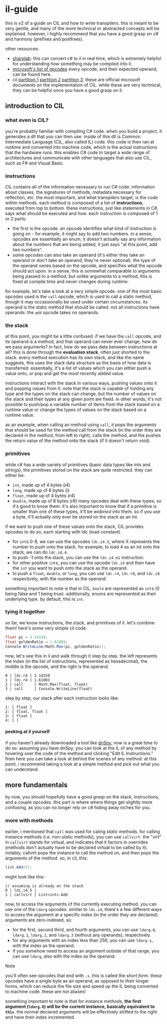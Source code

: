 # il-guide
this is v2 of a guide on CIL and how to write transpilers. this is meant to be very gentle, and many of the more technical or abstracted concepts will be explained. however, i highly recommend that you have a good grasp on c# and harmony (prefixes and postfixes).

other resources:
- [sharplab](https://sharplab.io/): this can convert c# to il in real time, which is extremely helpful for understanding how something may be compiled into il.
- [microsoft's list of opcodes](https://learn.microsoft.com/en-us/dotnet/api/system.reflection.emit.opcodes?view=net-8.0) every opcode, and their expected operand, can be found here.
- cil [partition 1](https://download.microsoft.com/download/7/3/3/733ad403-90b2-4064-a81e-01035a7fe13c/ms%20partition%20i.pdf) [partition 2](https://download.microsoft.com/download/7/3/3/733ad403-90b2-4064-a81e-01035a7fe13c/ms%20partition%20ii.pdf) [partition 3](https://download.microsoft.com/download/7/3/3/733ad403-90b2-4064-a81e-01035a7fe13c/ms%20partition%20iii.pdf): these are official microsoft documents on the implementation of CIL. while these are very technical, they can be helpful once you have a good grasp on il.


## introduction to CIL
### what even is CIL?
you're probably familiar with compiling C# code. when you build a project, it generates a dll that you can then use. inside of this dll is Common Intermediate Language (CIL, also called IL) code. this code is then ran at runtime and converted into machine code, which is the actual instructions that the hardware runs. this enables C# code to target a wide range of architectures and communicate with other languages that also use CIL, such as F# and Visual Basic.
### instructions
CIL contains all of the information necessary to run C# code: information about classes, the signatures of methods, metadata necessary for reflection, etc. the most important, and what transpilers target, is the code within methods. each method is composed of a list of **instructions**, executed from top to bottom. these instructions, just like statements in C#, says what should be executed and how. each instruction is composed of 1 or 2 parts:
- the first is the opcode. an opcode identifies what kind of instruction is going on - for example, it might say to add two numbers. in a sense, opcodes are essentially an enum; it doesn't actually say any information about the numbers that are being added, it just says "at this point, add two numbers".
- some opcodes can also take an operand (it's either they take an operand or don't take an operand, they're never optional). the type of the operand varies based on the opcode, and specifies what the opcode should act upon. in a sense, this is somewhat comparable to arguments being passed to a method, but unlike arguments to a method, this is fixed at compile time and never changes during runtime.

for example, let's take a look at a very simple opcode. one of the most basic opcodes used is the `call` opcode, which is used to call a static method, though it may occassionally be used under certain circumstances. its operand is the static method that should be called. not all instructions have operands: the `add` opcode takes no operands.

### the stack
at this point, you might be a little confused. if we have the `call` opcode, and its operand is a method, and that operand can never ever change, how do we pass arguments? in fact, how do we pass data between instructions at all? this is done through the **evaluation stack**, often just shorted to the stack. every method execution has its own stack, and like the name suggests, this uses the stack data structure as the basis of how data is transferred. essentially, it's a list of values which you can either push a value onto, or pop and get the most recently added value. 

instructions interact with the stack in various ways, pushing values onto it and popping values from it. note that the stack is capable of holding any type and the types on the stack can change, but the number of values on the stack and their types at any given point are fixed. in other words, it's not possible to push/pop a variable number of items from the stack based on a runtime value or change the types of values on the stack based on a runtime value.

as an example, when calling an method using `call`, it pops the arguments that should be used for the method call from the stack (in the order they are declared in the method, from left to right), calls the method, and the pushes the return value of the method onto the stack (if it doesn't return void).
### primitives
while c# has a wide variety of primitives (basic data types like ints and strings), the primitives stored on the stack are quite restricted. they can either be:
- `int`, made up of 4 bytes (i4)
- `long`, made up of 8 bytes (i)
- `float`, made up of 4 bytes (r4)
- `double`, made up of 8 bytes (r8)
many opcodes deal with these types, so it's good to know them. it's also important to know that if a primitive is smaller than one of these types, it'll be *widened* into them. so if you use a byte, it'll actually only ever be stored on the stack as an int.

if we want to push one of these values onto the stack, CIL provides opcodes to do so, each starting with ldc (load constant).
- for `int`s 0-8, we can use the opcodes `ldc.i4.X`, where X represents the number to push onto the stack. for example, to load 4 as an int onto the stack, we can do `ldc.i4.4`.
- to push -1 onto the stack, you can use the `ldc.i4.m1` instruction.
- for other positive `int`s, you can use the opcode `ldc.i4` and then have the `int` you want to push onto the stack as the operand.
- to push a `float`, `double`, or `long`, you can use `ldc.r4`, `ldc.r8`, and `ldc.i8` respectively, with the number as the operand.

something important to note is that in CIL, `bool`s are represented as `int`s (0 being false and 1 being true). additionally, enums are represented as their underlying type. by default, this is `int`.
### tying it together
so far, we know instructions, the stack, and primitives of il. let's combine them! here's some very simple cil code.
```cs
float pi = 3.14159;
float goldenRatio = 1.61803;
Console.WriteLine(Math.Max(pi, goldenRatio));
```
now, let's see this in il and walk through it step by step. the left represents the index (in the list of instructions, represented as hexadecimal), the middle is the opcode, and the right is the operand.
```
0 | ldc.r4 | 3.14159
1 | ldc.r4 | 1.61803
2 | call     | Math.Max(float, float)
3 | call     | Console.WriteLine(float)
```
step by step, our stack after each instruction looks like:
```
1: [ float ]
2: [ float, float ]
3: [ float ]
4: [ ]
```
#### peeking at il yourself
if you haven't already downloaded a tool like [dnSpy](https://github.com/dnSpy/dnSpy), now is a great time to do so. assuming you have dnSpy, you can look at the IL of any method by hovering over the code of the method and clicking "Edit IL Instructions." from here you can take a look at behind the scenes of any method. at this point, i recommend taking a look at a simple method and pick out what you can understand.
## more fundamentals 
by now, you should hopefully have a good grasp on the stack, instructions, and a couple opcodes. this part is where where things get slightly more confusing, as you can no longer rely on c# hiding away niches for you.
### more with methods
earlier, i mentioned that `call` was used for caling *static* methods. for calling instance methods (i.e. non-static methods), you can use `callvirt`. the "virt" in `callvirt` stands for virtual, and indicates that it factors in overrides (methods don't actually have to be declared virtual to be called by it). notably, callvirt pops the instance to call the method on, and then pops the arguments of the method. so, in cil, this:
```cs
list.Add(5);
```
might look like this:
```
// assuming is already on the stack
0 | ldc.i4.5 |
1 | callvirt | List<int>.Add
```

now, to access the arguments of the currently executing method, you can use one of the `ldarg` opcodes. similar to `ldc.i4`, there's a few different ways to access the argument at a specific index (in the order they are declared). arguments are zero-indexed, so:
- for the first, second third, and fourth arguments, you can use `ldarg.0`, `ldarg.1`, `ldarg.2`, and `ldarg.3` (without any operands), respectively.
- for any arguments with an index less than 256, you can use `ldarg.s`, with the index as the operand.
- if you somehow need to access an argument outside of that range, you can use `ldarg`, also with the index as the operand.

> [!NOTE]  
> you'll often see opcodes that end with `.s`. this is called the *short form*. these opcodes have a single byte as an operand, as opposed to their longer forms, which can reduce the file size and speed up the IL being converted to machine code. these are not aliases!

something important to note is that for instance methods, **the first argument (`ldarg.0`) will be the current instance, basically equivalent to `this`**. the normal declared arguments will be effectively shifted to the right and have their index incremented.
